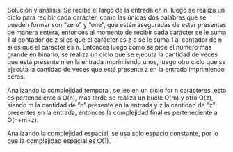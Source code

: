 Solución y análisis:
Se recibe el largo de la entrada en n, luego se realiza un ciclo para recibir cada carácter, como las únicas dos palabras que se pueden formar son “zero” y “one”, que están aseguradas de estar presentes de manera entera, entonces al momento de recibir cada carácter se le suma 1 al contador de z si es que el carácter es z o se le suma 1 al contador de n si es que el carácter es n. Entonces luego como se pide el número más grande en binario, se realiza un ciclo que se ejecuta la cantidad de veces que está presente n en la entrada imprimiendo unos, luego otro ciclo que se ejecuta la cantidad de veces que esté presente z en la entrada imprimiendo ceros.

Analizando la complejidad temporal, se lee en un ciclo for n carácteres, esto es perteneciente a O(n), más tarde se realiza un bucle O(m) y otro O(z), siendo m la cantidad de “n” presente en la entrada y z la cantidad de “z” presentes en la entrada, entonces la complejidad final es perteneciente a O(n+m+z).

Analizando la complejidad espacial, se usa solo espacio constante, por lo que la complejidad espacial es O(1). 
